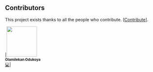## Contributors

This project exists thanks to all the people who contribute. [[Contribute](CONTRIBUTING.md)].

|[<img src="https://github.com/olamilekan000.png" width="100px;"><br><sub><b>Olamilekan Odukoya</b></sub>](https://github.com/olamilekan000)<br>[💻](https://github.com/olamilekan000/myBot/commits?author=olamilekan000 "Code")|
